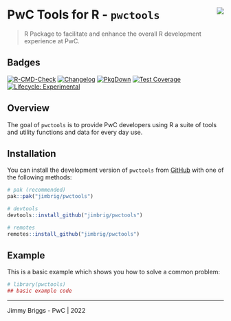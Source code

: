 
<!-- README.md is generated from README.Rmd. Please edit that file -->

# PwC Tools for R - `pwctools` <img align="right" href="https://pwc.com" src="https://user-images.githubusercontent.com/32652297/173158216-d11cc95a-a424-461e-abef-da4e85d5bcfc.png"/>

> R Package to facilitate and enhance the overall R development experience at PwC.

## Badges

<!-- badges: start -->
[![R-CMD-Check](https://github.com/jimbrig/pwctools/actions/workflows/R-CMD-check.yaml/badge.svg)](https://github.com/jimbrig/pwctools/actions/workflows/R-CMD-check.yaml)
[![Changelog](https://github.com/jimbrig/pwctools/actions/workflows/git-cliff.yml/badge.svg)](https://github.com/jimbrig/pwctools/actions/workflows/git-cliff.yml)
[![PkgDown](https://github.com/jimbrig/pwctools/actions/workflows/pkgdown.yaml/badge.svg)](https://github.com/jimbrig/pwctools/actions/workflows/pkgdown.yaml)
[![Test Coverage](https://codecov.io/gh/jimbrig/pwctools/branch/main/graph/badge.svg)](https://app.codecov.io/gh/jimbrig/pwctools?branch=main)
[![Lifecycle: Experimental](https://img.shields.io/badge/lifecycle-experimental-orange.svg)](https://lifecycle.r-lib.org/articles/stages.html#experimental)
<!-- badges: end -->

## Overview

The goal of `pwctools` is to provide PwC developers using R a suite of
tools and utility functions and data for every day use.

## Installation

You can install the development version of `pwctools` from
[GitHub](https://github.com/) with one of the following methods:

``` r
# pak (recommended)
pak::pak("jimbrig/pwctools")

# devtools
devtools::install_github("jimbrig/pwctools")

# remotes
remotes::install_github("jimbrig/pwctools")
```

## Example

This is a basic example which shows you how to solve a common problem:

``` r
# library(pwctools)
## basic example code
```

------------------------------------------------------------------------

Jimmy Briggs - PwC \| 2022
